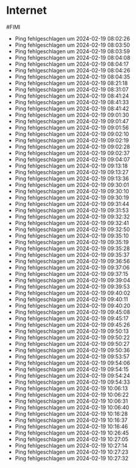 # Internet
#FIMI 

- Ping fehlgeschlagen um 2024-02-19 08:02:26
- Ping fehlgeschlagen um 2024-02-19 08:03:50
- Ping fehlgeschlagen um 2024-02-19 08:03:59
- Ping fehlgeschlagen um 2024-02-19 08:04:08
- Ping fehlgeschlagen um 2024-02-19 08:04:17
- Ping fehlgeschlagen um 2024-02-19 08:04:26
- Ping fehlgeschlagen um 2024-02-19 08:04:35
- Ping fehlgeschlagen um 2024-02-19 08:21:18
- Ping fehlgeschlagen um 2024-02-19 08:31:07
- Ping fehlgeschlagen um 2024-02-19 08:41:24
- Ping fehlgeschlagen um 2024-02-19 08:41:33
- Ping fehlgeschlagen um 2024-02-19 08:41:42
- Ping fehlgeschlagen um 2024-02-19 09:01:30
- Ping fehlgeschlagen um 2024-02-19 09:01:47
- Ping fehlgeschlagen um 2024-02-19 09:01:56
- Ping fehlgeschlagen um 2024-02-19 09:02:10
- Ping fehlgeschlagen um 2024-02-19 09:02:19
- Ping fehlgeschlagen um 2024-02-19 09:02:28
- Ping fehlgeschlagen um 2024-02-19 09:02:37
- Ping fehlgeschlagen um 2024-02-19 09:04:07
- Ping fehlgeschlagen um 2024-02-19 09:13:18
- Ping fehlgeschlagen um 2024-02-19 09:13:27
- Ping fehlgeschlagen um 2024-02-19 09:13:36
- Ping fehlgeschlagen um 2024-02-19 09:30:01
- Ping fehlgeschlagen um 2024-02-19 09:30:10
- Ping fehlgeschlagen um 2024-02-19 09:30:19
- Ping fehlgeschlagen um 2024-02-19 09:31:44
- Ping fehlgeschlagen um 2024-02-19 09:31:53
- Ping fehlgeschlagen um 2024-02-19 09:32:32
- Ping fehlgeschlagen um 2024-02-19 09:32:41
- Ping fehlgeschlagen um 2024-02-19 09:32:50
- Ping fehlgeschlagen um 2024-02-19 09:35:10
- Ping fehlgeschlagen um 2024-02-19 09:35:19
- Ping fehlgeschlagen um 2024-02-19 09:35:28
- Ping fehlgeschlagen um 2024-02-19 09:35:37
- Ping fehlgeschlagen um 2024-02-19 09:36:56
- Ping fehlgeschlagen um 2024-02-19 09:37:06
- Ping fehlgeschlagen um 2024-02-19 09:37:15
- Ping fehlgeschlagen um 2024-02-19 09:39:04
- Ping fehlgeschlagen um 2024-02-19 09:39:53
- Ping fehlgeschlagen um 2024-02-19 09:40:02
- Ping fehlgeschlagen um 2024-02-19 09:40:11
- Ping fehlgeschlagen um 2024-02-19 09:40:20
- Ping fehlgeschlagen um 2024-02-19 09:45:08
- Ping fehlgeschlagen um 2024-02-19 09:45:17
- Ping fehlgeschlagen um 2024-02-19 09:45:26
- Ping fehlgeschlagen um 2024-02-19 09:50:13
- Ping fehlgeschlagen um 2024-02-19 09:50:22
- Ping fehlgeschlagen um 2024-02-19 09:50:27
- Ping fehlgeschlagen um 2024-02-19 09:50:36
- Ping fehlgeschlagen um 2024-02-19 09:53:57
- Ping fehlgeschlagen um 2024-02-19 09:54:06
- Ping fehlgeschlagen um 2024-02-19 09:54:15
- Ping fehlgeschlagen um 2024-02-19 09:54:24
- Ping fehlgeschlagen um 2024-02-19 09:54:33
- Ping fehlgeschlagen um 2024-02-19 10:06:13
- Ping fehlgeschlagen um 2024-02-19 10:06:22
- Ping fehlgeschlagen um 2024-02-19 10:06:31
- Ping fehlgeschlagen um 2024-02-19 10:06:40
- Ping fehlgeschlagen um 2024-02-19 10:16:28
- Ping fehlgeschlagen um 2024-02-19 10:16:37
- Ping fehlgeschlagen um 2024-02-19 10:16:46
- Ping fehlgeschlagen um 2024-02-19 10:26:45
- Ping fehlgeschlagen um 2024-02-19 10:27:05
- Ping fehlgeschlagen um 2024-02-19 10:27:14
- Ping fehlgeschlagen um 2024-02-19 10:27:23
- Ping fehlgeschlagen um 2024-02-19 10:27:32
